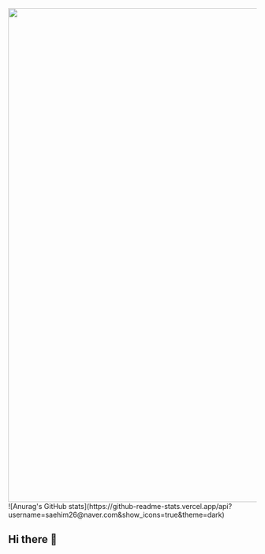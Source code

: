 <div align="center">
<img width="1000px" src="https://github.com/user-attachments/assets/0ac3ea7f-1877-4494-b7f7-dae261bce663" />
</div>
<div>
![Anurag's GitHub stats](https://github-readme-stats.vercel.app/api?username=saehim26@naver.com&show_icons=true&theme=dark)
</div>

## Hi there 👋
<!--
**404him/404him** is a ✨ _special_ ✨ repository because its `README.md` (this file) appears on your GitHub profile.

Here are some ideas to get you started:

- 🔭 I’m currently working on ...
- 🌱 I’m currently learning ...
- 👯 I’m looking to collaborate on ...
- 🤔 I’m looking for help with ...
- 💬 Ask me about ...
- 📫 How to reach me: ...
- 😄 Pronouns: ...
- ⚡ Fun fact: ...
-->
